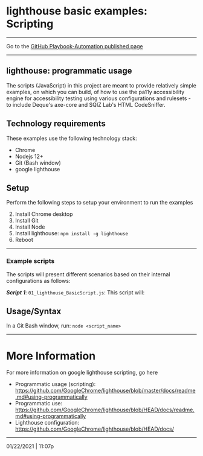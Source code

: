 # lighthouse basic examples: Scripting

<hr>

Go to the [GitHub Playbook-Automation published page](https://section508coordinators.github.io/Dev-Automation/)

<hr>

## lighthouse: programmatic usage

The scripts (JavaScript) in this project are meant to provide relatively simple examples, on which you can build, of how to use the pa11y  accessibility engine for accessibility testing using various configurations and rulesets - to include Deque's axe-core and SQIZ Lab's HTML CodeSniffer.  

## Technology requirements

These examples use the following technology stack:

- Chrome
- Nodejs 12+
- Git (Bash window)
- google lighthouse

## Setup

Perform the following steps to setup your environment to run the examples

2. Install Chrome desktop
2. Install Git 
2. Install Node
2. Install lighthouse: `npm install -g lighthouse`
2. Reboot

<hr>

### Example scripts

The scripts will present different scenarios based on their internal configurations as follows:

***Script 1***: `01_lighthouse_BasicScript.js`: This script will:

## Usage/Syntax

In a Git Bash window, run: `node <script_name>`

<hr>

# More Information

For more information on google lighthouse scripting, go here

- Programmatic usage (scripting): https://github.com/GoogleChrome/lighthouse/blob/master/docs/readme.md#using-programmatically
- Programmatic use: https://github.com/GoogleChrome/lighthouse/blob/HEAD/docs/readme.md#using-programmatically
- Lighthouse configuration: https://github.com/GoogleChrome/lighthouse/blob/HEAD/docs/

<hr>

01/22/2021 | 11:07p
